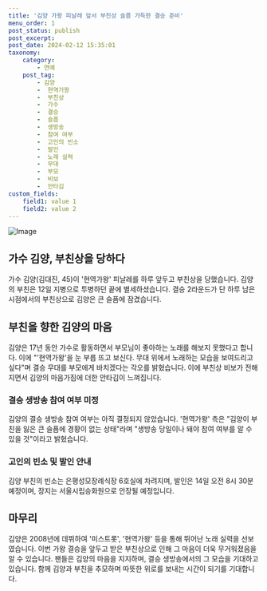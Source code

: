 ```yaml
---
title: '김양 가왕 피날레 앞서 부친상 슬픔 가득한 결승 준비'
menu_order: 1
post_status: publish
post_excerpt: 
post_date: 2024-02-12 15:35:01
taxonomy:
    category:
        - 연예
    post_tag:
        - 김양
        -  현역가왕
        -  부친상
        -  가수
        -  결승
        -  슬픔
        -  생방송
        -  참여 여부
        -  고인의 빈소
        -  발인
        -  노래 실력
        -  무대
        -  부모
        -  비보
        -  안타김
custom_fields:
    field1: value 1
    field2: value 2
---
```


![Image](https://mimgnews.pstatic.net/image/477/2024/02/12/0000473199_001_20240212151403796.jpg?type=w540)

## 가수 김양, 부친상을 당하다
가수 김양(김대진, 45)이 '현역가왕' 피날레를 하루 앞두고 부친상을 당했습니다. 김양의 부친은 12일 지병으로 투병하던 끝에 별세하셨습니다. 결승 2라운드가 단 하루 남은 시점에서의 부친상으로 김양은 큰 슬픔에 잠겼습니다.
## 부친을 향한 김양의 마음
김양은 17년 동안 가수로 활동하면서 부모님이 좋아하는 노래를 해보지 못했다고 합니다. 이에 "'현역가왕'을 눈 부릅 뜨고 보신다. 무대 위에서 노래하는 모습을 보여드리고 싶다"며 결승 무대를 부모에게 바치겠다는 각오를 밝혔습니다. 이에 부친상 비보가 전해지면서 김양의 마음가짐에 더한 안타김이 느껴집니다.
### 결승 생방송 참여 여부 미정
김양의 결승 생방송 참여 여부는 아직 결정되지 않았습니다. '현역가왕' 측은 "김양이 부친을 잃은 큰 슬픔에 경황이 없는 상태"라며 "생방송 당일이나 돼야 참여 여부를 알 수 있을 것"이라고 밝혔습니다.
### 고인의 빈소 및 발인 안내
김양 부친의 빈소는 은평성모장례식장 6호실에 차려지며, 발인은 14일 오전 8시 30분 예정이며, 장지는 서울시립승화원으로 안장될 예정입니다.
## 마무리
김양은 2008년에 데뷔하여 '미스트롯', '현역가왕' 등을 통해 뛰어난 노래 실력을 선보였습니다. 이번 가왕 결승을 앞두고 받은 부친상으로 인해 그 마음이 더욱 무거워졌음을 알 수 있습니다. 팬들은 김양의 마음을 지지하며, 결승 생방송에서의 그 모습을 기대하고 있습니다. 함께 김양과 부친을 추모하며 따뜻한 위로를 보내는 시간이 되기를 기대합니다.
